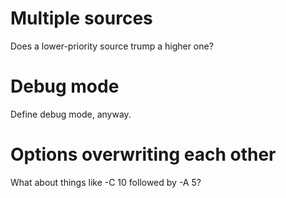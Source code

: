 # Multiple sources

Does a lower-priority source trump a higher one?

# Debug mode

Define debug mode, anyway.

# Options overwriting each other

What about things like -C 10 followed by -A 5?
